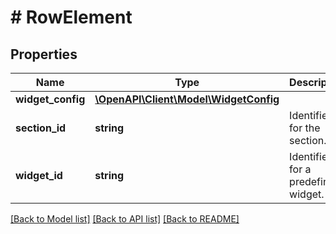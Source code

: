 # # RowElement

## Properties

Name | Type | Description | Notes
------------ | ------------- | ------------- | -------------
**widget_config** | [**\OpenAPI\Client\Model\WidgetConfig**](WidgetConfig.md) |  | [optional]
**section_id** | **string** | Identifier for the section. | [optional]
**widget_id** | **string** | Identifier for a predefined widget. | [optional]

[[Back to Model list]](../../README.md#models) [[Back to API list]](../../README.md#endpoints) [[Back to README]](../../README.md)
